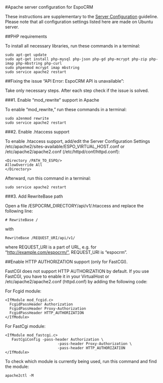 #Apache server configuration for EspoCRM

These instructions are supplementary to the [Server Configuration](administration/server-configuration.md) guideline. Please note that all configuration settings listed here are made on Ubuntu server.

##PHP requirements

To install all necessary libraries, run these commands in a terminal:

```
sudo apt-get update
sudo apt-get install php-mysql php-json php-gd php-mcrypt php-zip php-imap php-mbstring php-curl
sudo phpenmod mcrypt imap mbstring
sudo service apache2 restart
```

##Fixing the issue “API Error: EspoCRM API is unavailable”:

Take only necessary steps. After each step check if the issue is solved.

###1. Enable “mod_rewrite” support in Apache

To enable “mod_rewrite,” run these commands in a terminal:

```
sudo a2enmod rewrite
sudo service apache2 restart
```

###2. Enable .htaccess support

To enable .htaccess support, add/edit the Server Configuration Settings /etc/apache2/sites-available/ESPO_VIRTUAL_HOST.conf or /etc/apache2/apache2.conf (/etc/httpd/conf/httpd.conf):

```
<Directory /PATH_TO_ESPO/>
AllowOverride All
</Directory>
```

Afterward, run this command in a terminal:

```
sudo service apache2 restart
```

###3. Add RewriteBase path

Open a file /ESPOCRM_DIRECTORY/api/v1/.htaccess and replace the following line:

```
# RewriteBase /
```

with

```
RewriteBase /REQUEST_URI/api/v1/
```

where REQUEST_URI is a part of URL, e.g. for “http://example.com/espocrm/”, REQUEST_URI is “espocrm”.


##Enable HTTP AUTHORIZATION support (only for FastCGI).

FastCGI does not support HTTP AUTHORIZATION by default. If you use FastCGI, you have to enable it in your VirtualHost or /etc/apache2/apache2.conf (httpd.conf) by adding the following code:

For Fcgid module:

```
<IfModule mod_fcgid.c>
  FcgidPassHeader Authorization
  FcgidPassHeader Proxy-Authorization
  FcgidPassHeader HTTP_AUTHORIZATION  
</IfModule>
```

For FastCgi module:

```
<IfModule mod_fastcgi.c>
   FastCgiConfig -pass-header Authorization \
                        -pass-header Proxy-Authorization \
                        -pass-header HTTP_AUTHORIZATION  
</IfModule>
```

To check which module is currently being used, run this command and find the module:

```
apache2ctl -M
```
